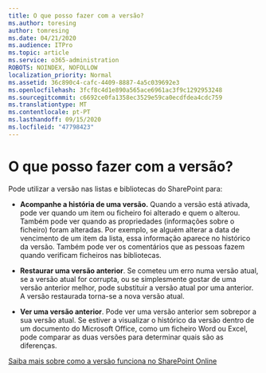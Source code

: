 ```yaml
---
title: O que posso fazer com a versão?
ms.author: toresing
author: tomresing
ms.date: 04/21/2020
ms.audience: ITPro
ms.topic: article
ms.service: o365-administration
ROBOTS: NOINDEX, NOFOLLOW
localization_priority: Normal
ms.assetid: 36c890c4-cafc-4409-8887-4a5c039692e3
ms.openlocfilehash: 3fcf8c4d1e890a565ace6961ac3f9c1292953248
ms.sourcegitcommit: c6692ce0fa1358ec3529e59ca0ecdfdea4cdc759
ms.translationtype: MT
ms.contentlocale: pt-PT
ms.lasthandoff: 09/15/2020
ms.locfileid: "47798423"
---
```

# <a name="what-can-i-do-with-versioning"></a>O que posso fazer com a versão?

Pode utilizar a versão nas listas e bibliotecas do SharePoint para:
  
- **Acompanhe a história de uma versão.** Quando a versão está ativada, pode ver quando um item ou ficheiro foi alterado e quem o alterou. Também pode ver quando as propriedades (informações sobre o ficheiro) foram alteradas. Por exemplo, se alguém alterar a data de vencimento de um item da lista, essa informação aparece no histórico da versão. Também pode ver os comentários que as pessoas fazem quando verificam ficheiros nas bibliotecas. 
    
- **Restaurar uma versão anterior**. Se cometeu um erro numa versão atual, se a versão atual for corrupta, ou se simplesmente gostar de uma versão anterior melhor, pode substituir a versão atual por uma anterior. A versão restaurada torna-se a nova versão atual. 
    
- **Ver uma versão anterior**. Pode ver uma versão anterior sem sobrepor a sua versão atual. Se estiver a visualizar o histórico da versão dentro de um documento do Microsoft Office, como um ficheiro Word ou Excel, pode comparar as duas versões para determinar quais são as diferenças. 
    
[Saiba mais sobre como a versão funciona no SharePoint Online](https://go.microsoft.com/fwlink/?linkid=875710)
  

